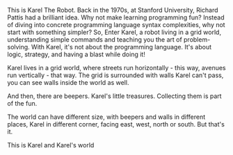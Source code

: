 This is Karel The Robot. 
Back in the 1970s, at Stanford University, Richard Pattis had a brilliant idea. Why not make learning programming fun?
Instead of diving into concrete programming language syntax complexities, why not start with something simpler?
So, Enter Karel, a robot living in a grid world, understanding simple commands and teaching you the art of problem-solving.
With Karel, it's not about the programming language. It's about logic, strategy, and having a blast while doing it!

Karel lives in a grid world, where streets run horizontally - this way, avenues run vertically - that way. The grid is surrounded with walls Karel can't pass, you can see walls inside the world as well.

And then, there are beepers. Karel's little treasures. Collecting them is part of the fun.

The world can have different size, with beepers and walls in different places, Karel in different corner, facing east, west, north or south. But that's it. 

This is Karel and Karel's world

